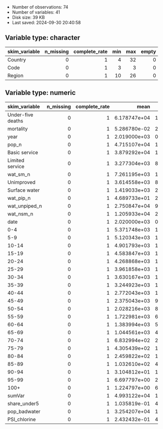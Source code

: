 
- Number of observations: 74
- Number of variables: 41
- Disk size: 39 KB
- Last saved: 2024-09-30 20:40:58


## Variable type: character
|skim_variable | n_missing| complete_rate| min| max| empty| n_unique| whitespace|
|:-------------|---------:|-------------:|---:|---:|-----:|--------:|----------:|
|Country       |         0|             1|   4|  32|     0|       74|          0|
|Code          |         0|             1|   3|   3|     0|       74|          0|
|Region        |         0|             1|  10|  26|     0|        6|          0|

## Variable type: numeric
|skim_variable     | n_missing| complete_rate|         mean|           sd|          p0|          p25|          p50|          p75|         p100|hist  |
|:-----------------|---------:|-------------:|------------:|------------:|-----------:|------------:|------------:|------------:|------------:|:-----|
|Under-five deaths |         0|             1| 6.178747e+04| 1.501210e+05|  169.000000| 4461.7500000| 1.859700e+04| 5.917450e+04| 8.819950e+05|▇▁▁▁▁ |
|mortality         |         0|             1| 5.286780e-02| 2.943880e-02|    0.007440|    0.0280895| 4.878790e-02| 7.264750e-02| 1.215298e-01|▇▆▆▃▂ |
|year              |         0|             1| 2.019000e+03| 0.000000e+00| 2019.000000| 2019.0000000| 2.019000e+03| 2.019000e+03| 2.019000e+03|▁▁▇▁▁ |
|pop_n             |         0|             1| 4.715107e+04| 1.612090e+05|  117.608002| 5639.3406982| 1.504419e+04| 3.147344e+04| 1.366418e+06|▇▁▁▁▁ |
|Basic service     |         0|             1| 3.879292e+04| 1.451608e+05|    0.000000| 3923.3813154| 9.495661e+03| 2.523468e+04| 1.230168e+06|▇▁▁▁▁ |
|Limited service   |         0|             1| 3.277304e+03| 8.667590e+03|    0.000000|  131.2540848| 8.891240e+02| 2.760952e+03| 6.730292e+04|▇▁▁▁▁ |
|wat_sm_n          |         0|             1| 7.261195e+03| 1.705363e+04|    0.000000|    0.0000000| 8.460673e+00| 4.972998e+03| 9.462526e+04|▇▁▁▁▁ |
|Unimproved        |         0|             1| 3.614558e+03| 8.464045e+03|    0.000000|  212.7076090| 1.187176e+03| 3.521019e+03| 6.072643e+04|▇▁▁▁▁ |
|Surface water     |         0|             1| 1.419033e+03| 2.481888e+03|    0.000000|   24.8285074| 4.246569e+02| 1.302499e+03| 1.288869e+04|▇▁▁▁▁ |
|wat_pip_n         |         0|             1| 4.689733e+01| 2.508830e+01|    0.000000|   28.6830005| 4.093852e+01| 6.537653e+01| 9.969250e+01|▂▇▅▅▂ |
|wat_unpiped_n     |         0|             1| 2.750847e+04| 9.315752e+04|    0.000000| 1450.4148056| 8.130807e+03| 1.543389e+04| 7.686289e+05|▇▁▁▁▁ |
|wat_nsm_n         |         0|             1| 1.205933e+04| 2.910680e+04|    0.000000|    0.0000000| 5.034333e+01| 9.708330e+03| 1.582026e+05|▇▁▁▁▁ |
|date              |         0|             1| 2.020000e+03| 0.000000e+00| 2020.000000| 2020.0000000| 2.020000e+03| 2.020000e+03| 2.020000e+03|▁▁▇▁▁ |
|0-4               |         0|             1| 5.371748e+03| 1.437230e+04|   15.160000|  738.8047500| 1.986468e+03| 4.159877e+03| 1.168795e+05|▇▁▁▁▁ |
|5-9               |         0|             1| 5.120343e+03| 1.431821e+04|   14.303000|  683.0840000| 1.785109e+03| 3.910685e+03| 1.179821e+05|▇▁▁▁▁ |
|10-14             |         0|             1| 4.901793e+03| 1.506089e+04|   13.438000|  626.5950000| 1.704784e+03| 3.442601e+03| 1.261560e+05|▇▁▁▁▁ |
|15-19             |         0|             1| 4.583847e+03| 1.495761e+04|   10.194000|  576.7070000| 1.543405e+03| 3.105672e+03| 1.260456e+05|▇▁▁▁▁ |
|20-24             |         0|             1| 4.268868e+03| 1.448201e+04|   10.897000|  490.6755000| 1.436740e+03| 2.880510e+03| 1.225048e+05|▇▁▁▁▁ |
|25-29             |         0|             1| 3.961858e+03| 1.384209e+04|    9.627000|  440.6332500| 1.132381e+03| 2.730546e+03| 1.173973e+05|▇▁▁▁▁ |
|30-34             |         0|             1| 3.630167e+03| 1.318977e+04|    9.061000|  383.9275000| 9.842815e+02| 2.313503e+03| 1.121761e+05|▇▁▁▁▁ |
|35-39             |         0|             1| 3.244923e+03| 1.214121e+04|    7.543000|  346.7422500| 8.532890e+02| 1.896047e+03| 1.034602e+05|▇▁▁▁▁ |
|40-44             |         0|             1| 2.772043e+03| 1.058496e+04|    6.240000|  310.5047500| 6.475505e+02| 1.618691e+03| 9.021989e+04|▇▁▁▁▁ |
|45-49             |         0|             1| 2.375043e+03| 9.307677e+03|    4.933000|  256.6642500| 5.453765e+02| 1.365168e+03| 7.944028e+04|▇▁▁▁▁ |
|50-54             |         0|             1| 2.028216e+03| 8.070247e+03|    5.432000|  200.8287500| 4.286730e+02| 1.158343e+03| 6.887596e+04|▇▁▁▁▁ |
|55-59             |         0|             1| 1.722981e+03| 6.937623e+03|    4.556000|  154.9562500| 3.623655e+02| 9.112490e+02| 5.925627e+04|▇▁▁▁▁ |
|60-64             |         0|             1| 1.383994e+03| 5.712698e+03|    3.028000|  107.1565000| 2.702485e+02| 6.536435e+02| 4.889053e+04|▇▁▁▁▁ |
|65-69             |         0|             1| 1.044561e+03| 4.459260e+03|    2.113000|   77.9250000| 2.012705e+02| 4.395822e+02| 3.826028e+04|▇▁▁▁▁ |
|70-74             |         0|             1| 6.832994e+02| 2.816872e+03|    1.462000|   52.5020000| 1.404190e+02| 3.089242e+02| 2.409144e+04|▇▁▁▁▁ |
|75-79             |         0|             1| 4.305439e+02| 1.767302e+03|    0.868000|   31.7347500| 8.803300e+01| 1.723082e+02| 1.508395e+04|▇▁▁▁▁ |
|80-84             |         0|             1| 2.459822e+02| 1.000756e+03|    0.373000|   15.4447500| 4.280450e+01| 1.056105e+02| 8.489011e+03|▇▁▁▁▁ |
|85-89             |         0|             1| 1.032610e+02| 4.191006e+02|    0.148000|    5.7280000| 1.496800e+01| 5.108400e+01| 3.531139e+03|▇▁▁▁▁ |
|90-94             |         0|             1| 3.104812e+01| 1.216280e+02|    0.044000|    1.2505000| 2.988000e+00| 1.303200e+01| 9.929850e+02|▇▁▁▁▁ |
|95-99             |         0|             1| 6.697797e+00| 2.846612e+01|    0.004000|    0.1110000| 3.300000e-01| 2.255000e+00| 2.231970e+02|▇▁▁▁▁ |
|100+              |         0|             1| 1.224797e+00| 6.195807e+00|    0.000000|    0.0040000| 2.150000e-02| 2.090000e-01| 4.793900e+01|▇▁▁▁▁ |
|sumVar            |         0|             1| 4.993122e+04| 1.628820e+05| 2139.444000| 7780.0605000| 1.739804e+04| 3.448353e+04| 1.381976e+06|▇▁▁▁▁ |
|share_under5      |         0|             1| 1.035819e-01| 4.223650e-02|    0.007086|    0.0795642| 1.040293e-01| 1.382974e-01| 1.825425e-01|▂▃▇▇▃ |
|pop_badwater      |         0|             1| 3.254207e+04| 1.020501e+05|    0.000000| 2056.9333043| 1.091917e+04| 2.143296e+04| 8.375756e+05|▇▁▁▁▁ |
|PSI_chlorine      |         0|             1| 2.432432e-01| 4.319694e-01|    0.000000|    0.0000000| 0.000000e+00| 0.000000e+00| 1.000000e+00|▇▁▁▁▂ |

